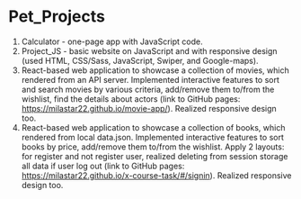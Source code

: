 # Pet_Projects
1. Calculator - one-page app with JavaScript code.
2. Project_JS - basic website on JavaScript and with responsive design (used HTML, CSS/Sass, JavaScript, Swiper, and Google-maps).
3. React-based web application to showcase a collection of movies, which rendered from an API server. Implemented interactive features to sort and search movies by various criteria, add/remove them to/from the wishlist, find the details about actors (link to GitHub pages: https://milastar22.github.io/movie-app/). Realized responsive design too.
4. React-based web application to showcase a collection of books, which rendered from local data.json. Implemented interactive features to sort books by price, add/remove them to/from the wishlist. Apply 2 layouts: for register and not register user, realized deleting from session storage all data if user log out (link to GitHub pages: https://milastar22.github.io/x-course-task/#/signin).  Realized responsive design too.
